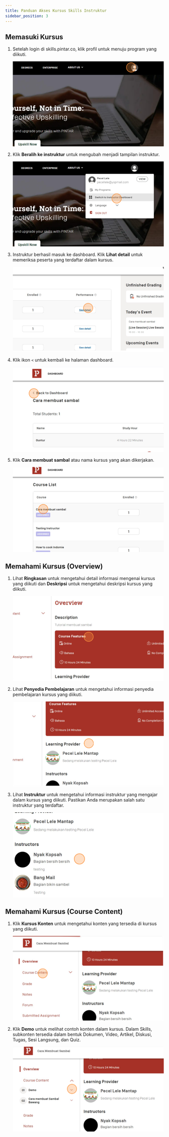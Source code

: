 ```yaml
---
title: Panduan Akses Kursus Skills Instruktur
sidebar_position: 3
---
```


## **Memasuki Kursus**

1. Setelah login di skills.pintar.co, klik profil untuk menuju program yang diikuti.

   ![](/img/1-1.png)

2. Klik **Beralih ke instruktur** untuk mengubah menjadi tampilan instruktur.

   ![](/img/1-2.png)

3. Instruktur berhasil masuk ke dashboard. Klik **Lihat detail** untuk memeriksa peserta yang terdaftar dalam kursus.

   ![](/img/1-3.png)

4. Klik ikon `<` untuk kembali ke halaman dashboard.

   ![](/img/1-4.png)

5. Klik **Cara membuat sambal** atau nama kursus yang akan dikerjakan.

   ![](/img/1-5.png)

## **Memahami Kursus (Overview)**

1. Lihat **Ringkasan** untuk mengetahui detail informasi mengenai kursus yang diikuti dan **Deskripsi** untuk mengetahui deskripsi kursus yang diikuti.

   ![](/img/2-1.png)

2. Lihat **Penyedia Pembelajaran** untuk mengetahui informasi penyedia pembelajaran kursus yang diikuti.

   ![](/img/2-2.png)

3. Lihat **Instruktur** untuk mengetahui informasi instruktur yang mengajar dalam kursus yang diikuti. Pastikan Anda merupakan salah satu instruktur yang terdaftar.

   ![](/img/2-3.png)

## Memahami Kursus (Course Content)

1. Klik **Kursus Konten** untuk mengetahui konten yang tersedia di kursus yang diikuti.

   ![](/img/3-1.png)

2. Klik **Demo** untuk melihat contoh konten dalam kursus. Dalam Skills, subkonten tersedia dalam bentuk Dokumen, Video, Artikel, Diskusi, Tugas, Sesi Langsung, dan Quiz.

   ![](/img/3-2.png)
